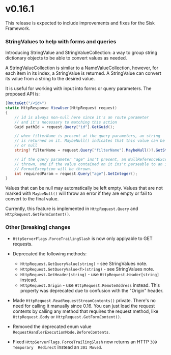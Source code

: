 # v0.16.1

This release is expected to include improvements and fixes for the Sisk Framework.

### StringValues to help with forms and queries

Introducing StringValue and StringValueCollection: a way to group string dictionary objects to be able to convert values as needed.

A StringValueCollection is similar to a NameValueCollection, however, for each item in its index, a StringValue is returned. A StringValue can convert its value from
a string to the desired value.

It is useful for working with input into forms or query parameters. The proposed API is:

```cs
[RouteGet("/<id>")
static HttpResponse ViewUser(HttpRequest request)
{
    // id is always non-null here since it's an route parameter
    // and it's necessary to matching this action
    Guid pathId = request.Query["id"].GetGuid();

    // when filterName is present at the query parameters, an string
    // is returned on it. MaybeNull() indicates that this value can be missing
    // or null
    string? filterName = request.Query["filterName"].MaybeNull()?.GetString();

    // if the query parameter "age" ins't present, an NullReferenceException will be
    // thrown, and if the value contained on it ins't parseable to an integer, an
    // FormatException will be thrown.
    int requiredParam = request.Query["age"].GetInteger();
}
```

Values that can be null may automatically be left empty. Values that are not marked with `MaybeNull()` will throw an error if they are empty or fail to convert to the final value.

Currently, this feature is implemented in `HttpRequest.Query` and `HttpRequest.GetFormContent()`.

### Other [breaking] changes

- `HttpServerFlags.ForceTrailingSlash` is now only applyable to GET requests.
- Deprecated the following methods:
    - `HttpRequest.GetQueryValue(string)` - see StringValues note.
    - `HttpRequest.GetQueryValue<T>(string)` - see StringValues note.
    - `HttpRequest.GetHeader(string)` - use `HttpRequest.Header[string]` instead.
    - `HttpRequest.Origin` - use `HttpRequest.RemoteAddress` instead. This property was deprecated due to confusion with the "Origin" header.

- Made `HttpRequest.ReadRequestStreamContents()` private. There's no need for calling it manually since 0.16. You can just load the request contents by
calling any method that requires the request method, like `HttpRequest.Body` or `HttpRequest.GetFormContent()`.
- Removed the deprecated enum value `RequestHandlerExecutionMode.BeforeContents`.
- Fixed `HttpServerFlags.ForceTrailingSlash` now returns an HTTP `309 Temporary  Redirect` instead an `301 Moved`.